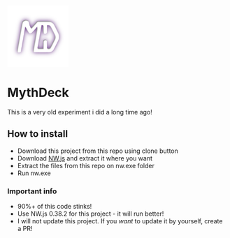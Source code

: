 <img src="https://github.com/themitosan/MythDeck/blob/master/App/img/logo.png" width="140" height="140">

# MythDeck
This is a very old experiment i did a long time ago!

## How to install
- Download this project from this repo using clone button
- Download <a href="https://nwjs.io/" target="_blank">NW.js</a> and extract it where you want
- Extract the files from this repo on nw.exe folder
- Run nw.exe

### Important info
- 90%+ of this code stinks!
- Use NW.js 0.38.2 for this project - it will run better!
- I will not update this project. If you <i>want</i> to update it by yourself, create a PR!

